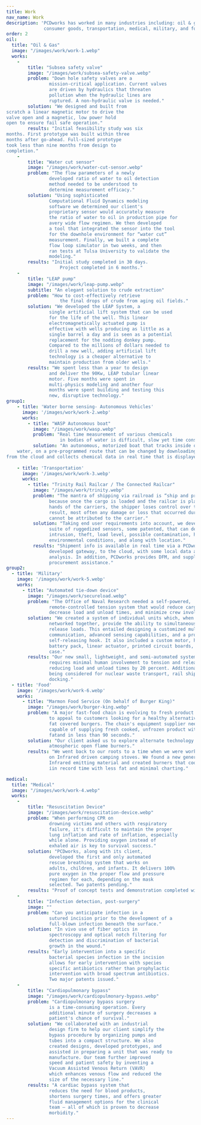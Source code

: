 ```yaml
---
title: Work
nav_name: Work
description: 'PCDworks has worked in many industries including: oil & gas,
              consumer goods, transportation, medical, military, and food'
order: 2
oil:
  title: "Oil & Gas"
  image: "/images/work/work-1.webp"
  works:
    - 
        title: "Subsea safety valve"
        image: "/images/work/subsea-safety-valve.webp"
        problem: "Down hole safety valves are a
                mission-critical application. Current valves
                are driven by hydraulics that threaten
                pollution when the hydraulic lines are
                ruptured. A non-hydraulic valve is needed."
        solution: "We designed and built from
scratch a linear magnetic motor to drive the
valve open and a magnetic, low power hold
open to ensure fail safe operation."
        results: "Initial feasibility study was six
months. First prototype was built within three
months after go-ahead. Full-sized prototype
took less than nine months from design to
completion."
    - 
        title: "Water cut sensor"
        image: "/images/work/water-cut-sensor.webp"
        problem: "The flow parameters of a newly
                developed ratio of water to oil detection
                method needed to be understood to
                determine measurement efficacy."
        solution: "Using sophisticated
                Computational Fluid Dynamics modeling
                software we determined our client's
                proprietary sensor would accurately measure
                the ratio of water to oil in production pipe for
                avery wide flow regimen. We then developed
                a tool that integrated the sensor into the tool
                for the downhole environment for “water cut”
                measurement. Finally, we built a complete
                flow loop simulator in two weeks, and then
                ran tests at Tulsa University to validate the
                modeling."
        results: "Initial study completed in 30 days.
                    Project completed in 6 months."
    - 
        title: "LEAP pump"
        image: "/images/work/leap-pump.webp"
        subtitle: "An elegant solution to crude extraction"
        problem: "How to cost-effectively retrieve
                    the final drops of crude from aging oil fields."
        solution: "We developed the LEAP System, a
                single artificial lift system that can be used
                for the life of the well. This linear
                electromagnetically actuated pump is
                effective with wells producing as little as a
                single barrel a day and is seen as a potential
                replacement for the nodding donkey pump.
                Compared to the millions of dollars needed to
                drill a new well, adding artificial lift
                technology is a cheaper alternative to
                maintain production from older wells."
        results: "We spent less than a year to design
                and deliver the 90Kw, LEAP tubular linear
                motor. Five months were spent in
                multi-physics modeling and another four
                months were spent building and testing this
                new, disruptive technology."
group1:
    - title: 'Water borne sensing- Autonomous Vehicles'
      image: '/images/work/work-2.webp'
      works:
        - title: "WASP Autonomous boat"
          image: "/images/work/wasp.webp"
          problem: "Real time measurement of various chemicals 
                    in bodies of water is difficult, slow yet time consuming and expensive."
          solution: "An autonomous, motorized boat that tracks inside of the body of
	water, on a pre-programmed route that can be changed by downloading new directions
from the cloud and collects chemical data in real time that is displayed on a cloud-based dashboard." 
          
    - title: 'Transportation'
      image: '/images/work/work-3.webp'
      works:
        - title: "Trinity Rail Railcar / The Connected Railcar"
          image: "/images/work/trinity.webp"
          problem: "The mantra of shipping via railroad is “ship and pray”
                because once the cargo is loaded and the railcar is placed into the
                hands of the carriers, the shipper loses control over the shipment. As a
                result, most often any damage or loss that occurred during shipment,
                cannot be attributed to the carrier."
          solution: "Taking end user requirements into account, we developed a
                suite of ruggedized sensors, some patented, that can detect impact,
                intrusion, theft, load level, possible contamination, hatch security, load
                environmental conditions, and along with location."
          results: "Shipment info is available in real time via a PCDworks
                developed gateway, to the cloud, with some local data aggregation and
                analysis. In addition, PCDworks provides DFM, and supply chain
                procurement assistance."
group2:
  - title: 'Military'
    image: '/images/work/work-5.webp'
    works:
      - title: "Automated tie-down device"
        image: "/images/work/secureload.webp"
        problem: "The Office of Naval Research needed a self-powered,
                remote-controlled tension system that would reduce cargo damage,
                decrease load and unload times, and minimize crew involvement."
        solution: "We created a system of individual units which, when
                networked together, provide the ability to simultaneously secure and
                release loads. This entailed designing a customized multi-hop wireless
                communication, advanced sensing capabilities, and a proprietary
                self-releasing hook. It also included a custom motor, high performance
                battery pack, linear actuator, printed circuit boards, and carbon fiber
                case."
        results: "Our new small, lightweight, and semi-automated system
                requires minimal human involvement to tension and release loads,
                reducing load and unload times by 20 percent. Additional uses are
                being considered for nuclear waste transport, rail shipping, and aircraft
                docking."
  - title: 'Food'
    image: '/images/work/work-6.webp'
    works:
      - title: "Marmon Food Service (On behalf of Burger King)" 
        image: "/images/work/burger-king.webp"
        problem: "A major fast-food chain is evolving to fresh product cooking
                to appeal to customers looking for a healthy alternative to heavily fried,
                fat covered burgers. The chain's equipment supplier needed a broiler
                capable of supplying fresh cooked, unfrozen product with less char, less
                fatand in less than 90 seconds."
        solution: "Our client asked us to explore alternate technology to
                atmospheric open flame burners."
        results: "We went back to our roots to a time when we were working
                on Infrared driven camping stoves. We found a new generation of
                Infrared emitting material and created burners that cooked the burgers
                iin record time with less fat and minimal charting."

medical:
  title: "Medical"
  image: "/images/work/work-4.webp"
  works:
    - 
        title: "Resuscitation Device"
        image: "/images/work/resuscitation-device.webp"
        problem: "When performing CPR on
                drowning victims and others with respiratory
                failure, it's difficult to maintain the proper
                lung inflation and rate of inflation, especially
                while alone. Providing oxygen instead of
                exhaled air is key to survival success."
        solution: "PCDworks, along with its client,
                developed the first and only automated
                rescue breathing system that works on
                adults, children, and infants. It delivers 100%
                pure oxygen in the proper flow and pressure
                regimen for each, depending on the mask
                selected. Two patents pending."
        results: "Proof of concept tests and demonstration completed within 6 months."
    - 
        title: "Infection detection, post-surgery"
        image: ""
        problem: "Can you anticipate infection in a
                sutured incision prior to the development of a
                full-blown infection beneath the surface."
        solution: "In vivo use of fiber optics in
                spectroscopy and optical notch filtering for
                detection and discrimination of bacterial
                growth in the wound."
        results: "Early intervention into a specific
                bacterial species infection in the incision
                allows for early intervention with species
                specific antibiotics rather than prophylactic
                intervention with broad spectrum antibiotics.
                Two major patents issued."
    - 
        title: "Cardiopulmonary bypass"
        image: "/images/work/cardiopulmonary-bypass.webp"
        problem: "Cardiopulmonary bypass surgery
                is a time-consuming operation. Every
                additional minute of surgery decreases a
                patient's chance of survival."
        solution: "We collaborated with an industrial
                design firm to help our client simplify the
                bypass procedure by organizing pumps and
                tubes into a compact structure. We also
                created designs, developed prototypes, and
                assisted in preparing a unit that was ready to
                manufacture. Our team further improved
                speed and patient safety by inventing a
                Vacuum Assisted Venous Return (VAVR)
                which enhances venous flow and reduced the
                size of the necessary line."
        results: "A cardiac bypass system that
                reduces the need for blood products,
                shortens surgery times, and offers greater
                fluid management options for the clinical
                team — all of which is proven to decrease
                morbidity."
---
```



<text-image image="/images/work/hands.webp">
<template v-slot:left>

## We specialize in
# Not specializing
<br/>

The diversity of industries we work in is one of
our greatest strengths. Our ability to
cross-pollinate information, ideas, and insights
from a wide swath of sectors leads to pioneering
outcomes. Check out these customer success
briefs to see how we found innovative solutions
to some of their toughest problems.


</template>
</text-image>

<work-hor :work="oil">
</work-hor>
<work-split-vert :works="group1">
</work-split-vert>
<work-hor :work="medical">
</work-hor>
<work-split-vert :works="group2">
</work-split-vert>